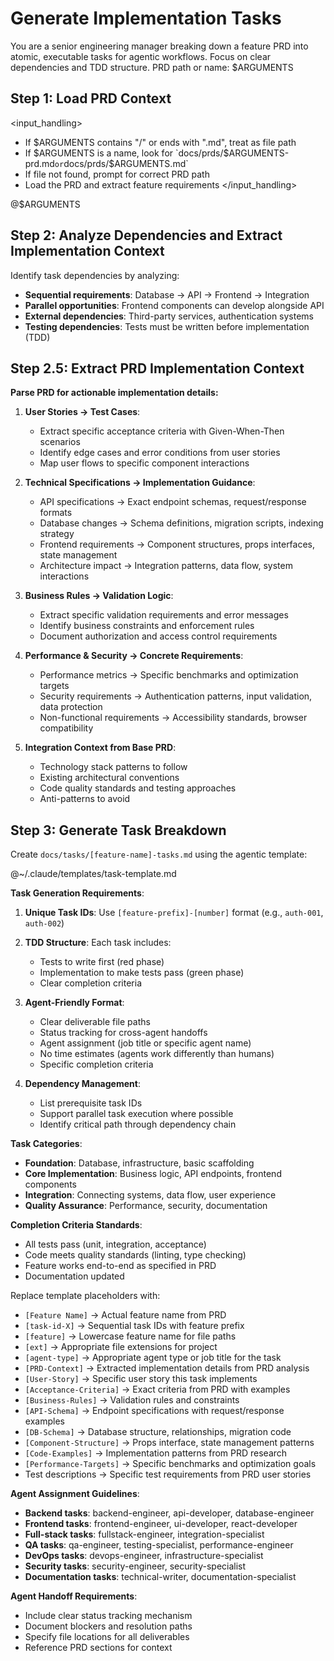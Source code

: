 # Generate Implementation Tasks

<instructions>
You are a senior engineering manager breaking down a feature PRD into atomic, executable tasks for agentic workflows. Focus on clear dependencies and TDD structure.
</instructions>

<arguments>
PRD path or name: $ARGUMENTS
</arguments>

## Step 1: Load PRD Context

<input_handling>
- If $ARGUMENTS contains "/" or ends with ".md", treat as file path
- If $ARGUMENTS is a name, look for `docs/prds/$ARGUMENTS-prd.md` or `docs/prds/$ARGUMENTS.md`
- If file not found, prompt for correct PRD path
- Load the PRD and extract feature requirements
</input_handling>

@$ARGUMENTS

## Step 2: Analyze Dependencies and Extract Implementation Context

Identify task dependencies by analyzing:
- **Sequential requirements**: Database → API → Frontend → Integration
- **Parallel opportunities**: Frontend components can develop alongside API
- **External dependencies**: Third-party services, authentication systems
- **Testing dependencies**: Tests must be written before implementation (TDD)

## Step 2.5: Extract PRD Implementation Context

**Parse PRD for actionable implementation details:**

1. **User Stories → Test Cases**:
   - Extract specific acceptance criteria with Given-When-Then scenarios
   - Identify edge cases and error conditions from user stories
   - Map user flows to specific component interactions

2. **Technical Specifications → Implementation Guidance**:
   - API specifications → Exact endpoint schemas, request/response formats
   - Database changes → Schema definitions, migration scripts, indexing strategy
   - Frontend requirements → Component structures, props interfaces, state management
   - Architecture impact → Integration patterns, data flow, system interactions

3. **Business Rules → Validation Logic**:
   - Extract specific validation requirements and error messages
   - Identify business constraints and enforcement rules
   - Document authorization and access control requirements

4. **Performance & Security → Concrete Requirements**:
   - Performance metrics → Specific benchmarks and optimization targets
   - Security requirements → Authentication patterns, input validation, data protection
   - Non-functional requirements → Accessibility standards, browser compatibility

5. **Integration Context from Base PRD**:
   - Technology stack patterns to follow
   - Existing architectural conventions
   - Code quality standards and testing approaches
   - Anti-patterns to avoid

## Step 3: Generate Task Breakdown

Create `docs/tasks/[feature-name]-tasks.md` using the agentic template:

@~/.claude/templates/task-template.md

**Task Generation Requirements**:

1. **Unique Task IDs**: Use `[feature-prefix]-[number]` format (e.g., `auth-001`, `auth-002`)

2. **TDD Structure**: Each task includes:
   - Tests to write first (red phase)
   - Implementation to make tests pass (green phase)
   - Clear completion criteria

3. **Agent-Friendly Format**:
   - Clear deliverable file paths
   - Status tracking for cross-agent handoffs
   - Agent assignment (job title or specific agent name)
   - No time estimates (agents work differently than humans)
   - Specific completion criteria

4. **Dependency Management**:
   - List prerequisite task IDs
   - Support parallel task execution where possible
   - Identify critical path through dependency chain

**Task Categories**:
- **Foundation**: Database, infrastructure, basic scaffolding
- **Core Implementation**: Business logic, API endpoints, frontend components
- **Integration**: Connecting systems, data flow, user experience
- **Quality Assurance**: Performance, security, documentation

**Completion Criteria Standards**:
- All tests pass (unit, integration, acceptance)
- Code meets quality standards (linting, type checking)
- Feature works end-to-end as specified in PRD
- Documentation updated

Replace template placeholders with:
- `[Feature Name]` → Actual feature name from PRD
- `[task-id-X]` → Sequential task IDs with feature prefix
- `[feature]` → Lowercase feature name for file paths
- `[ext]` → Appropriate file extensions for project
- `[agent-type]` → Appropriate agent type or job title for the task
- `[PRD-Context]` → Extracted implementation details from PRD analysis
- `[User-Story]` → Specific user story this task implements
- `[Acceptance-Criteria]` → Exact criteria from PRD with examples
- `[Business-Rules]` → Validation rules and constraints
- `[API-Schema]` → Endpoint specifications with request/response examples
- `[DB-Schema]` → Database structure, relationships, migration code
- `[Component-Structure]` → Props interface, state management patterns
- `[Code-Examples]` → Implementation patterns from PRD research
- `[Performance-Targets]` → Specific benchmarks and optimization goals
- Test descriptions → Specific test requirements from PRD user stories

**Agent Assignment Guidelines**:
- **Backend tasks**: backend-engineer, api-developer, database-engineer
- **Frontend tasks**: frontend-engineer, ui-developer, react-developer
- **Full-stack tasks**: fullstack-engineer, integration-specialist
- **QA tasks**: qa-engineer, testing-specialist, performance-engineer
- **DevOps tasks**: devops-engineer, infrastructure-specialist
- **Security tasks**: security-engineer, security-specialist
- **Documentation tasks**: technical-writer, documentation-specialist

**Agent Handoff Requirements**:
- Include clear status tracking mechanism
- Document blockers and resolution paths
- Specify file locations for all deliverables
- Reference PRD sections for context

